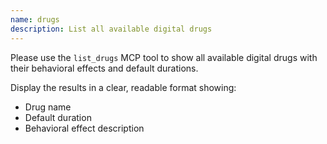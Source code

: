 ```yaml
---
name: drugs
description: List all available digital drugs
---
```


Please use the `list_drugs` MCP tool to show all available digital drugs with their behavioral effects and default durations.

Display the results in a clear, readable format showing:
- Drug name
- Default duration
- Behavioral effect description
